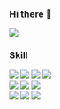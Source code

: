 ### Hi there 👋
<a href='https://nyocoing.tistory.com/notice/13' target='_blank'><img src="https://img.shields.io/badge/Tistory-000000?style=flat-square&logo=Tistory&logoColor=white"/></a>
### Skill
<img src="https://img.shields.io/badge/HTML-E34F26?style=flat-square&logo=HTML5&logoColor=white"/> <img src="https://img.shields.io/badge/CSS-1572B6?style=flat-square&logo=CSS3&logoColor=white"/> <img src="https://img.shields.io/badge/JAVASCRIPT-F7DF1E?style=flat-square&logo=JavaScript&logoColor=white"/> <img src="https://img.shields.io/badge/TYPESCRIPT-3178C6?style=flat-square&logo=TypeScript&logoColor=white"/></br>
<img src="https://img.shields.io/badge/REACT-61DAFB?style=flat-square&logo=React&logoColor=white"/> <img src="https://img.shields.io/badge/REDUX-764ABC?style=flat-square&logo=Redux&logoColor=white"/> <img src="https://img.shields.io/badge/REACTQUERY-FF4154?style=flat-square&logo=ReactQuery&logoColor=white"/></br>
<img src="https://img.shields.io/badge/SASS-CC6699?style=flat-square&logo=Sass&logoColor=white"/> <img src="https://img.shields.io/badge/STYLEDCOMPONENTS-DB7093?style=flat-square&logo=styled-components&logoColor=white"/> <img src="https://img.shields.io/badge/YARN-2C8EBB?style=flat-square&logo=Yarn&logoColor=white"/>
